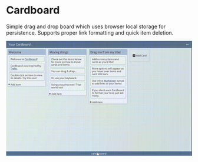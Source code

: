 # Cardboard

Simple drag and drop board which uses browser local storage for persistence. Supports proper link formatting and quick item deletion.

<p align="center">
  <img src="./demo.gif" alt="demo"/>
</p>

